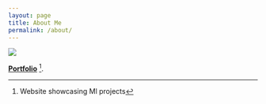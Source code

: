```yaml
---
layout: page
title: About Me
permalink: /about/
---
```


![](https://swati5140.github.io/my_data_science_portfolio/images/port_banner2.png)


**[Portfolio](https://Swati5140.github.io/my_data_science_portfolio)** [^1].



[^1]: Website showcasing Ml projects
